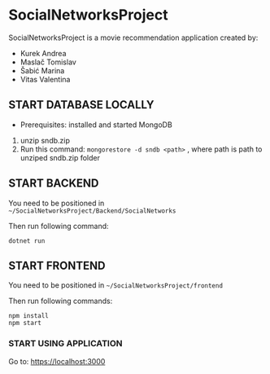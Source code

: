 # SocialNetworksProject

SocialNetworksProject is a movie recommendation application created by:

* Kurek Andrea
* Maslač Tomislav
* Šabić Marina
* Vitas Valentina

## START DATABASE LOCALLY
* Prerequisites: installed and started MongoDB
1) unzip sndb.zip
2) Run this command: `mongorestore -d sndb <path>` , where path is path to unziped sndb.zip folder 

## START BACKEND
You need to be positioned in  `~/SocialNetworksProject/Backend/SocialNetworks`

Then run following command: 
```
dotnet run
```

## START FRONTEND
You need to be positioned in `~/SocialNetworksProject/frontend`

Then run following commands:
```
npm install
npm start
```

### START USING APPLICATION
Go to: [https://localhost:3000](https://localhost:3000)